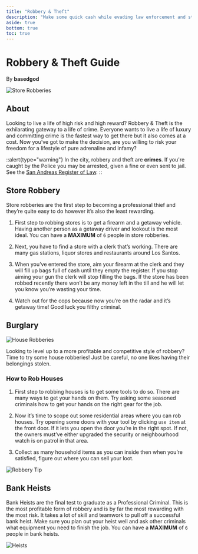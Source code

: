 ```yaml
---
title: "Robbery & Theft"
description: "Make some quick cash while evading law enforcement and strong-willed citizens"
aside: true
bottom: true
toc: true
---
```


# Robbery & Theft Guide

By **basedgod**

![Store Robberies](https://i.imgur.com/PdpXlvl.png)

## About
Looking to live a life of high risk and high reward? Robbery & Theft is the exhilarating gateway to a life of crime. Everyone wants to live a life of luxury and committing crime is the fastest way to get there but it also comes at a cost. Now you’ve got to make the decision, are you willing to risk your freedom for a lifestyle of pure adrenaline and infamy?

::alert{type="warning"}
In the city, robbery and theft are **crimes**. If you're caught by the Police you may be arrested, given a fine or even sent to jail. See the [San Andreas Register of Law](https://law.fatduckgaming.com).
::

## Store Robbery
Store robberies are the first step to becoming a professional thief and they’re quite easy to do however it’s also the least rewarding.

1. First step to robbing stores is to get a firearm and a getaway vehicle. Having another person as a getaway driver and lookout is the most ideal. You can have a **MAXIMUM** of `6` people in store robberies.

2. Next, you have to find a store with a clerk that’s working. There are many gas stations, liquor stores and restaurants around Los Santos. 

3. When you’ve entered the store, aim your firearm at the clerk and they will fill up bags full of cash until they empty the register. If you stop aiming your gun the clerk will stop filling the bags. If the store has been robbed recently there won’t be any money left in the till and he will let you know you’re wasting your time.

4. Watch out for the cops because now you’re on the radar and it’s getaway time! Good luck you filthy criminal.

## Burglary

![House Robberies](https://i.imgur.com/BTTWuw2.png)

Looking to level up to a more profitable and competitive style of robbery? Time to try some house robberies! Just be careful, no one likes having their belongings stolen.

 
### How to Rob Houses

1. First step to robbing houses is to get some tools to do so. There are many ways to get your hands on them. Try asking some seasoned criminals how to get your hands on the right gear for the job.

2. Now it’s time to scope out some residential areas where you can rob houses. Try opening some doors with your tool by clicking `use item` at the front door. If it lets you open the door you’re in the right spot. If not, the owners must’ve either upgraded the security or neighbourhood watch is on patrol in that area.

3. Collect as many household items as you can inside then when you’re satisfied, figure out where you can sell your loot.

![Robbery Tip](https://i.imgur.com/cNyhelH.png)




## Bank Heists
Bank Heists are the final test to graduate as a Professional Criminal. This is the most profitable form of robbery and is by far the most rewarding with the most risk. It takes a lot of skill and teamwork to pull off a successful bank heist. Make sure you plan out your heist well and ask other criminals what equipment you need to finish the job. You can have a **MAXIMUM** of `6` people in bank heists.


![Heists](https://i.imgur.com/xCZ11Ts.png)


